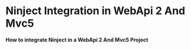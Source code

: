 # Ninject Integration in WebApi 2 And Mvc5

**How to integrate Ninject in a WebApi 2 And Mvc5 Project**
<br>